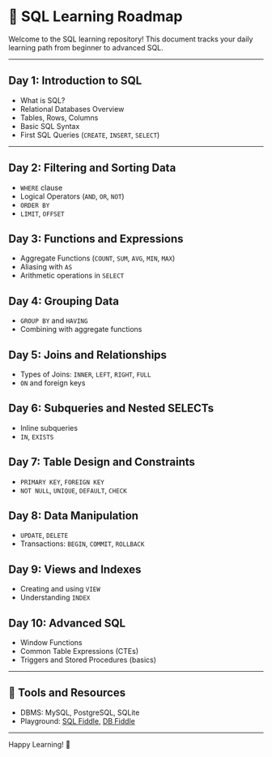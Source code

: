 # 🧠 SQL Learning Roadmap

Welcome to the SQL learning repository! This document tracks your daily learning path from beginner to advanced SQL.

---

## Day 1: Introduction to SQL

- What is SQL?
- Relational Databases Overview
- Tables, Rows, Columns
- Basic SQL Syntax
- First SQL Queries (`CREATE`, `INSERT`, `SELECT`)

---

## Day 2: Filtering and Sorting Data

- `WHERE` clause
- Logical Operators (`AND`, `OR`, `NOT`)
- `ORDER BY`
- `LIMIT`, `OFFSET`

## Day 3: Functions and Expressions

- Aggregate Functions (`COUNT`, `SUM`, `AVG`, `MIN`, `MAX`)
- Aliasing with `AS`
- Arithmetic operations in `SELECT`

## Day 4: Grouping Data

- `GROUP BY` and `HAVING`
- Combining with aggregate functions

## Day 5: Joins and Relationships

- Types of Joins: `INNER`, `LEFT`, `RIGHT`, `FULL`
- `ON` and foreign keys

## Day 6: Subqueries and Nested SELECTs

- Inline subqueries
- `IN`, `EXISTS`

## Day 7: Table Design and Constraints

- `PRIMARY KEY`, `FOREIGN KEY`
- `NOT NULL`, `UNIQUE`, `DEFAULT`, `CHECK`

## Day 8: Data Manipulation

- `UPDATE`, `DELETE`
- Transactions: `BEGIN`, `COMMIT`, `ROLLBACK`

## Day 9: Views and Indexes

- Creating and using `VIEW`
- Understanding `INDEX`

## Day 10: Advanced SQL

- Window Functions
- Common Table Expressions (CTEs)
- Triggers and Stored Procedures (basics)

---

## 🔧 Tools and Resources

- DBMS: MySQL, PostgreSQL, SQLite
- Playground: [SQL Fiddle](https://sqlfiddle.com/), [DB Fiddle](https://www.db-fiddle.com/)

---

Happy Learning! 🚀
